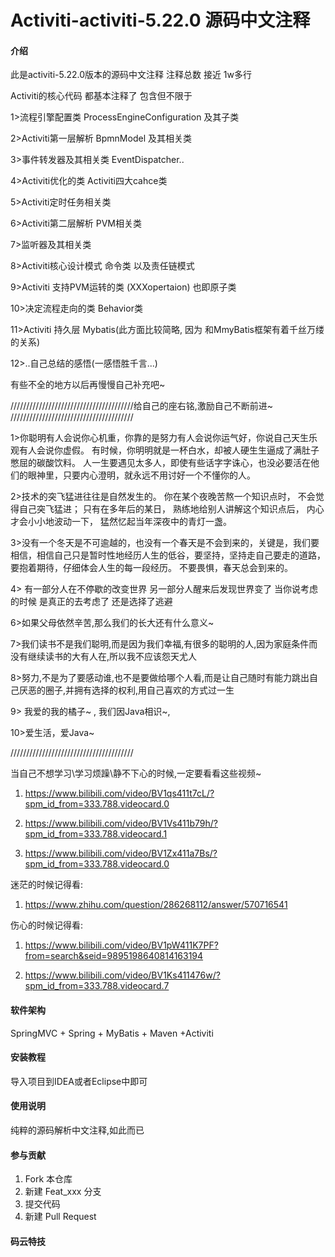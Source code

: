 # Activiti-activiti-5.22.0 源码中文注释

#### 介绍
此是activiti-5.22.0版本的源码中文注释
注释总数 接近 1w多行 

Activiti的核心代码 都基本注释了  包含但不限于

1>流程引擎配置类 ProcessEngineConfiguration 及其子类

2>Activiti第一层解析 BpmnModel 及其相关类

3>事件转发器及其相关类  EventDispatcher..

4>Activiti优化的类  Activiti四大cahce类

5>Activiti定时任务相关类

6>Activiti第二层解析 PVM相关类

7>监听器及其相关类

8>Activiti核心设计模式    命令类   以及责任链模式

9>Activiti 支持PVM运转的类  (XXXopertaion) 也即原子类

10>决定流程走向的类  Behavior类 

11>Activiti  持久层 Mybatis(此方面比较简略, 因为 和MmyBatis框架有着千丝万缕的关系)

12>..自己总结的感悟(一感悟胜千言...)


有些不全的地方以后再慢慢自己补充吧~


///////////////////////////////////////给自己的座右铭,激励自己不断前进~ ///////////////////////////////////////

1>你聪明有人会说你心机重，你靠的是努力有人会说你运气好，你说自己天生乐观有人会说你虚假。
有时候，你明明就是一杯白水，却被人硬生生逼成了满肚子憋屈的碳酸饮料。
人一生要遇见太多人，即使有些话字字诛心，也没必要活在他们的眼神里，只要内心澄明，就永远不用讨好一个不懂你的人。

2>技术的突飞猛进往往是自然发生的。 你在某个夜晚苦熬一个知识点时， 不会觉得自己突飞猛进；
只有在多年后的某日， 熟练地给别人讲解这个知识点后， 内心才会小小地波动一下， 猛然忆起当年深夜中的青灯一盏。

3>没有一个冬天是不可逾越的，也没有一个春天是不会到来的，关键是，我们要相信，相信自己只是暂时性地经历人生的低谷，要坚持，坚持走自己要走的道路，要抱着期待，仔细体会人生的每一段经历。
不要畏惧，春天总会到来的。

4>  有一部分人在不停歇的改变世界
  另一部分人醒来后发现世界变了
  当你说考虑的时候
  是真正的去考虑了
  还是选择了逃避
  
6>如果父母依然辛苦,那么我们的长大还有什么意义~

7>我们读书不是我们聪明,而是因为我们幸福,有很多的聪明的人,因为家庭条件而没有继续读书的大有人在,所以我不应该怨天尤人

8>努力,不是为了要感动谁,也不是要做给哪个人看,而是让自己随时有能力跳出自己厌恶的圈子,并拥有选择的权利,用自己喜欢的方式过一生

9> 我爱的我的橘子~ , 我们因Java相识~,

10>爱生活，爱Java~


///////////////////////////////////////

当自己不想学习\学习烦躁\静不下心的时候,一定要看看这些视频~

1)  https://www.bilibili.com/video/BV1qs411t7cL/?spm_id_from=333.788.videocard.0

2)  https://www.bilibili.com/video/BV1Vs411b79h/?spm_id_from=333.788.videocard.1

3)  https://www.bilibili.com/video/BV1Zx411a7Bs/?spm_id_from=333.788.videocard.0


迷茫的时候记得看:

1)  https://www.zhihu.com/question/286268112/answer/570716541

伤心的时候记得看:

1)  https://www.bilibili.com/video/BV1pW411K7PF?from=search&seid=9895198640814163194

2)  https://www.bilibili.com/video/BV1Ks411476w/?spm_id_from=333.788.videocard.7

  


#### 软件架构
SpringMVC + Spring +  MyBatis +  Maven +Activiti


#### 安装教程
导入项目到IDEA或者Eclipse中即可
#### 使用说明

纯粹的源码解析中文注释,如此而已
#### 参与贡献

1. Fork 本仓库
2. 新建 Feat_xxx 分支
3. 提交代码
4. 新建 Pull Request


#### 码云特技
